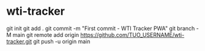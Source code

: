 # wti-tracker
git init
git add .
git commit -m "First commit - WTI Tracker PWA"
git branch -M main
git remote add origin https://github.com/TUO_USERNAME/wti-tracker.git
git push -u origin main

